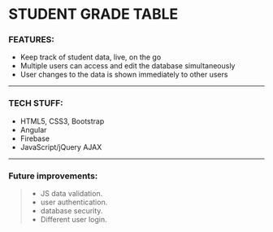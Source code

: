 # STUDENT GRADE TABLE


### FEATURES:
-   Keep track of student data, live, on the go
-   Multiple users can access and edit the database simultaneously
-   User changes to the data is shown immediately to other users
-------------------------------------------------------------

### TECH STUFF:
- HTML5, CSS3,  Bootstrap
- Angular
- Firebase
- JavaScript/jQuery  AJAX
-------------------------------------------------------------

### Future improvements:
> - JS data validation.
> - user authentication.
> - database security.
> - Different user login.

